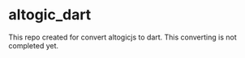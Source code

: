 # altogic_dart

This repo created for convert altogicjs to dart.
This converting is not completed yet.